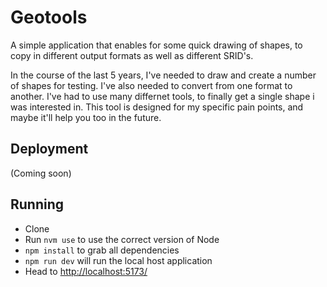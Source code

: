 # Geotools
A simple application that enables for some quick drawing of shapes, to copy in different output formats as well as different SRID's.

In the course of the last 5 years, I've needed to draw and create a number of shapes for testing. I've also needed to
convert from one format to another. I've had to use many differnet tools, to finally get a single shape i was interested in.
This tool is designed for my specific pain points, and maybe it'll help you too in the future.


## Deployment
(Coming soon)

## Running
- Clone
- Run `nvm use` to use the correct version of Node
- `npm install` to grab all dependencies
- `npm run dev` will run the local host application
- Head to [http://localhost:5173/](http://localhost:5173/)
